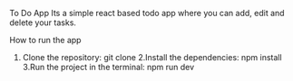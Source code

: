 To Do App
Its a simple react based todo app where you can add, edit and delete your tasks.

How to run the app
1. Clone the repository: git clone <repository-url>
2.Install the dependencies: npm install
3.Run the project in the terminal: npm run dev